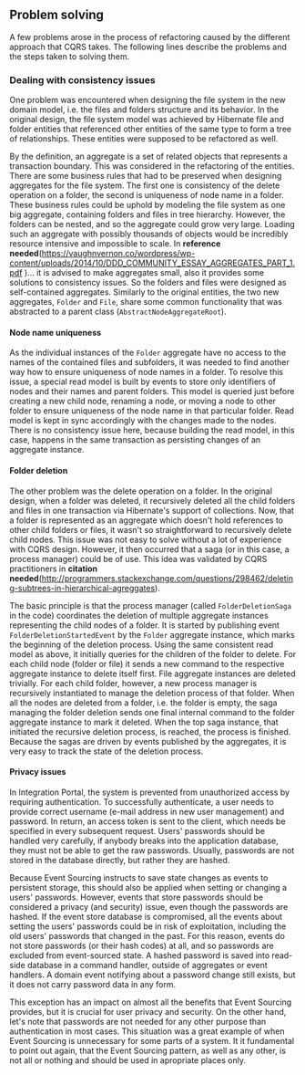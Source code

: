 ## Problem solving

A few problems arose in the process of refactoring caused by the different approach that CQRS takes. The following lines describe the problems and the steps taken to solving them.

### Dealing with consistency issues

One problem was encountered when designing the file system in the new domain model, i.e. the files and folders structure and its behavior. In the original design, the file system model was achieved by Hibernate file and folder entities that referenced other entities of the same type to form a tree of relationships. These entities were supposed to be refactored as well. 

By the definition, an aggregate is a set of related objects that represents a transaction boundary. This was considered in the refactoring of the entities. There are some business rules that had to be preserved when designing aggregates for the file system. The first one is consistency of the delete operation on a folder, the second is uniqueness of node name in a folder. These business rules could be uphold by modeling the file system as one big aggregate, containing folders and files in tree hierarchy. However, the folders can be nested, and so the aggregate could grow very large. Loading such an aggregate with possibly thousands of objects would be incredibly resource intensive and impossible to scale. In **reference needed**(https://vaughnvernon.co/wordpress/wp-content/uploads/2014/10/DDD_COMMUNITY_ESSAY_AGGREGATES_PART_1.pdf )... it is advised to make aggregates small, also it provides some solutions to consistency issues. So the folders and files were designed as self-contained aggregates. Similarly to the original entities, the two new aggregates, `Folder` and `File`, share some common functionality that was abstracted to a parent class (`AbstractNodeAggregateRoot`).

#### Node name uniqueness

As the individual instances of the `Folder` aggregate have no access to the names of the contained files and subfolders, it was needed to find another way how to ensure uniqueness of node names in a folder. To resolve this issue, a special read model is built by events to store only identifiers of nodes and their names and parent folders. This model is queried just before creating a new child node, renaming a node, or moving a node to other folder to ensure uniqueness of the node name in that particular folder. Read model is kept in sync accordingly with the changes made to the nodes. There is no consistency issue here, because building the read model, in this case, happens in the same transaction as persisting changes of an aggregate instance.

#### Folder deletion

The other problem was the delete operation on a folder. In the original design, when a folder was deleted, it recursively deleted all the child folders and files in one transaction via Hibernate's support of collections. Now, that a folder is represented as an aggregate which doesn't hold references to other child folders or files, it wasn't so straightforward to recursively delete child nodes. This issue was not easy to solve without a lot of experience with CQRS design. However, it then occurred that a saga (or in this case, a process manager) could be of use. This idea was validated by CQRS practitioners in **citation needed**(http://programmers.stackexchange.com/questions/298462/deleting-subtrees-in-hierarchical-agreggates).

The basic principle is that the process manager (called `FolderDeletionSaga` in the code) coordinates the deletion of multiple aggregate instances representing the child nodes of a folder. It is started by publishing event `FolderDeletionStartedEvent` by the `Folder` aggregate instance, which marks the beginning of the deletion process. Using the same consistent read model as above, it initially queries for the children of the folder to delete. For each child node (folder or file) it sends a new command to the respective aggregate instance to delete itself first. File aggregate instances are deleted trivially. For each child folder, however, a new process manager is recursively instantiated to manage the deletion process of that folder. When all the nodes are deleted from a folder, i.e. the folder is empty, the saga managing the folder deletion sends one final internal command to the folder aggregate instance to mark it deleted. When the top saga instance, that initiated the recursive deletion process, is reached, the process is finished. Because the sagas are driven by events published by the aggregates, it is very easy to track the state of the deletion process.

#### Privacy issues

In Integration Portal, the system is prevented from unauthorized access by requiring authentication. To successfully authenticate, a user needs to provide correct username (e-mail address in new user management) and password. In return, an access token is sent to the client, which needs be specified in every subsequent request. Users' passwords should be handled very carefully, if anybody breaks into the application database, they must not be able to get the raw passwords. Usually, passwords are not stored in the database directly, but rather they are hashed.

Because Event Sourcing instructs to save state changes as events to persistent storage, this should also be applied when setting or changing a users' passwords. However, events that store passwords should be considered a privacy (and security) issue, even though the passwords are hashed. If the event store database is compromised, all the events about setting the users' passwords could be in risk of exploitation, including the old users' passwords that changed in the past. For this reason, events do not store passwords (or their hash codes) at all, and so passwords are excluded from event-sourced state. A hashed password is saved into read-side database in a command handler, outside of aggregates or event handlers. A domain event notifying about a password change still exists, but it does not carry password data in any form.

This exception has an impact on almost all the benefits that Event Sourcing provides, but it is crucial for user privacy and security. On the other hand, let's note that passwords are not needed for any other purpose than authentication in most cases. This situation was a great example of when Event Sourcing is unnecessary for some parts of a system. It it fundamental to point out again, that the Event Sourcing pattern, as well as any other, is not all or nothing and should be used in apropriate places only.